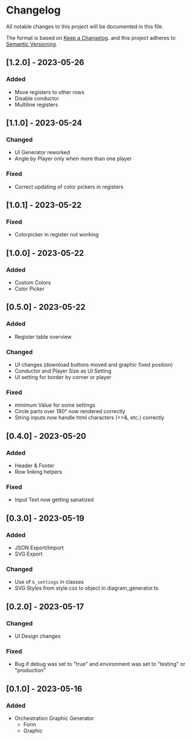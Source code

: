 # Changelog

All notable changes to this project will be documented in this file.

The format is based on [Keep a Changelog](https://keepachangelog.com/en/1.0.0/).
and this project adheres to [Semantic Versioning](https://semver.org/spec/v2.0.0.html).

## [1.2.0] - 2023-05-26

### Added

- Move registers to other rows
- Disable conductor
- Multiline registers

## [1.1.0] - 2023-05-24

### Changed

- UI Generator reworked
- Angle by Player only when more than one player

### Fixed

- Correct updating of color pickers in registers

## [1.0.1] - 2023-05-22

### Fixed

- Colorpicker in register not working

## [1.0.0] - 2023-05-22

### Added

- Custom Colors
- Color Picker

## [0.5.0] - 2023-05-22

### Added

- Register table overview

### Changed

- UI changes (download buttons moved and graphic fixed position)
- Conductor and Player Size as UI Setting
- UI setting for border by corner or player

### Fixed

- minimum Value for some settings
- Circle parts over 180° now rendered correctly
- String inputs now handle html characters (<>&, etc.) correctly

## [0.4.0] - 2023-05-20

### Added

- Header & Footer
- Row linking helpers

### Fixed

- Input Text now getting sanatized

## [0.3.0] - 2023-05-19

### Added

- JSON Export/Import
- SVG Export

### Changed

- Use of `G_settings` in classes
- SVG Styles from style.css to object in diagram_generator.ts

## [0.2.0] - 2023-05-17

### Changed

- UI Design changes

### Fixed

- Bug if debug was set to "true" and environment was set to "testing" or "production"

## [0.1.0] - 2023-05-16

### Added

- Orchestration Graphic Generator
    - Form
    - Graphic
